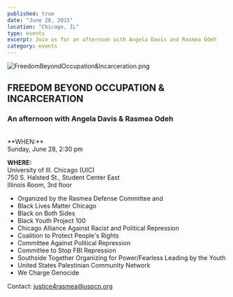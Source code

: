 ```yaml
---
published: true
date: "June 28, 2015"
location: "Chicago, IL"
type: events
excerpt: Join us for an afternoon with Angela Davis and Rasmea Odeh
category: events
---
```




![FreedomBeyondOccupation&Incarceration.png]({{site.baseurl}}/assets/img/FreedomBeyondOccupation&Incarceration.png)

## FREEDOM BEYOND OCCUPATION & INCARCERATION

### An afternoon with Angela Davis & Rasmea Odeh
<br>
**WHEN:**
<br>Sunday, June 28, 2:30 pm

**WHERE:** 
<br>University of Ill. Chicago (UIC) 
<br>750 S. Halsted St., Student Center East
<br>Illinois Room, 3rd floor

- Organized by the Rasmea Defense Committee and 
- Black Lives Matter Chicago
- Black on Both Sides
- Black Youth Project 100
- Chicago Alliance Against Racist and Political Repression
- Coalition to Protect People's Rights
- Committee Against Political Repression
- Committee to Stop FBI Repression
- Southside Together Organizing for Power/Fearless Leading by the Youth
- United States Palestinian Community Network
- We Charge Genocide

Contact: [justice4rasmea@uspcn.org](mailto:justice4rasmea@uspcn.org)
